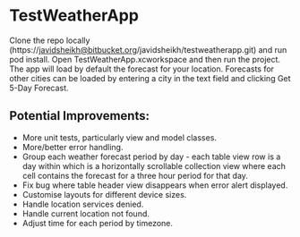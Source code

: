 # TestWeatherApp

Clone the repo locally (https://javidsheikh@bitbucket.org/javidsheikh/testweatherapp.git) and run pod install. Open TestWeatherApp.xcworkspace and then run the project.
The app will load by default the forecast for your location.
Forecasts for other cities can be loaded by entering a city in the text field and clicking Get 5-Day Forecast.

## Potential Improvements:
* More unit tests, particularly view and model classes.
* More/better error handling.
* Group each weather forecast period by day - each table view row is a day within which is a horizontally scrollable collection view where each cell contains the forecast for a three hour period for that day.
* Fix bug where table header view disappears when error alert displayed.
* Customise layouts for different device sizes.
* Handle location services denied.
* Handle current location not found.
* Adjust time for each period by timezone.